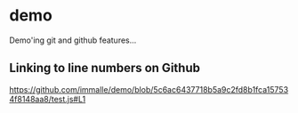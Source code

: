 # demo
Demo'ing git and github features...

## Linking to line numbers on Github

https://github.com/immalle/demo/blob/5c6ac6437718b5a9c2fd8b1fca157534f8148aa8/test.js#L1
